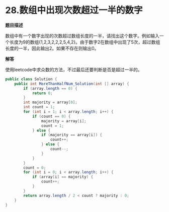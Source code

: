 # 28.数组中出现次数超过一半的数字

**题目描述**

数组中有一个数字出现的次数超过数组长度的一半，请找出这个数字。例如输入一个长度为9的数组{1,2,3,2,2,2,5,4,2}。由于数字2在数组中出现了5次，超过数组长度的一半，因此输出2。如果不存在则输出0。

**解答**

使用leetcode中求众数的方法，不过最后还要判断是否是超过一半的。

```java
public class Solution {
    public int MoreThanHalfNum_Solution(int [] array) {
        if (array.length == 0) {
            return 0;
        }
        int majority = array[0];
        int count = 1;
        for (int i = 1; i < array.length; i++) {
            if (count == 0) {
                majority = array[i];
                count = 1;
            } else {
                if (majority == array[i]) {
                    count++;
                } else {
                    count--;
                }
            }
        }
        count = 0;
        for (int i = 0; i < array.length; i++) {
            if (array[i] == majority) {
                count++;
            }
        }
        return array.length / 2 < count ? majority : 0;
    }
}
```